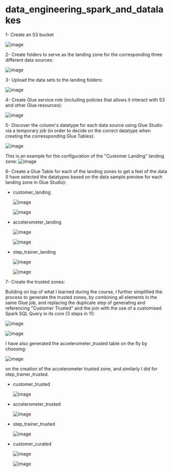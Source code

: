 # data_engineering_spark_and_datalakes

1- Create an S3 bucket

![image](https://github.com/ksharawi/data_engineering_spark_and_datalakes/assets/94605032/d403fbd6-724d-40e7-b27e-6a3a014c99a7)

2- Create folders to serve as the landing zone for the corresponding three different data sources:

![image](https://github.com/ksharawi/data_engineering_spark_and_datalakes/assets/94605032/60b470b2-7645-4760-a4ec-00f64b169716)

3- Upload the data sets to the landing folders:

![image](https://github.com/ksharawi/data_engineering_spark_and_datalakes/assets/94605032/ee40f1d8-9222-48c9-b6c9-9a94c2fdcf23)

4- Create Glue service role (including policies that allows it interact with S3 and other Glue resources):

![image](https://github.com/ksharawi/data_engineering_spark_and_datalakes/assets/94605032/3c9f6a41-1f6d-4232-bc7c-3db85f2d3c38)

5- Discover the column's datatype for each data source using Glue Studio via a temporary job (in order to decide on the correct datatype when creating the corressponding Glue Tables):

![image](https://github.com/ksharawi/data_engineering_spark_and_datalakes/assets/94605032/227a6a90-d644-48fd-ac84-42eb4bf14ed5)

This is an example for the configuration of the "Customer Landing" landing zone:
![image](https://github.com/ksharawi/data_engineering_spark_and_datalakes/assets/94605032/a56fc8dc-e186-4d52-96cf-e77bf93b40a1)

6- Create a Glue Table for each of the landing zones to get a feel of the data (I have selected the datatypes based on the data sample preview for each landing zone in Glue Studio):

- customer_landing

  ![image](https://github.com/ksharawi/data_engineering_spark_and_datalakes/assets/94605032/f723aeaf-2db4-444b-98e4-d95a14e9d0e2)

  ![image](https://github.com/ksharawi/data_engineering_spark_and_datalakes/assets/94605032/f055ef01-ceef-47b0-81f1-a2abfa7323e0)

- accelerometer_landing

  ![image](https://github.com/ksharawi/data_engineering_spark_and_datalakes/assets/94605032/d860eccb-8651-48a2-91d0-43bf43730b3b)

  ![image](https://github.com/ksharawi/data_engineering_spark_and_datalakes/assets/94605032/f27d092c-a372-4ee1-baf4-75226c47a781)

- step_trainer_landing

  ![image](https://github.com/ksharawi/data_engineering_spark_and_datalakes/assets/94605032/6ee07cbf-8e58-4a2a-8e61-cb6db91ea7a6)

  ![image](https://github.com/ksharawi/data_engineering_spark_and_datalakes/assets/94605032/e8f4f9f5-7efd-4d07-ab05-f9d8a706d423)

7- Create the trusted zones:

Building on top of what I learned during the course, I further simplified the process to generate the trusted zones, by combining all elements in the same Glue job, and replacing the duplicate step of generating and referencing "Customer Trusted" and the join with the use of a  customised Spark SQL Query in its core (3 steps in 1!):

![image](https://github.com/ksharawi/data_engineering_spark_and_datalakes/assets/94605032/7309a620-c3f8-4084-8aef-f05eca6c8155)

![image](https://github.com/ksharawi/data_engineering_spark_and_datalakes/assets/94605032/017d2f4f-403b-4c90-9b5c-e11deef116d5)

I have also generated the accelerometer_trusted table on the fly by choosing:

![image](https://github.com/ksharawi/data_engineering_spark_and_datalakes/assets/94605032/986f649e-eaf6-4d5d-a4c8-947d299326be)

on the creation of the accelerometer trusted zone, and similarly I did for step_trainer_trusted.

- customer_trusted

  ![image](https://github.com/ksharawi/data_engineering_spark_and_datalakes/assets/94605032/e42690df-b29d-4dfe-902d-029d02a46626)

- accelerometer_trusted
  
  ![image](https://github.com/ksharawi/data_engineering_spark_and_datalakes/assets/94605032/becbb738-5628-4c75-b959-bc5155ec73e0)

- step_trainer_trusted

  ![image](https://github.com/ksharawi/data_engineering_spark_and_datalakes/assets/94605032/1485dadb-5a34-47fa-a5b7-e3848b340b2d)

- customer_curated

  ![image](https://github.com/ksharawi/data_engineering_spark_and_datalakes/assets/94605032/796f27b6-8c61-4b6f-aa50-12ff93b38420)

  ![image](https://github.com/ksharawi/data_engineering_spark_and_datalakes/assets/94605032/b3fe3e94-3d6f-40e4-a8f2-e2aa5a2afea7)




  


  

